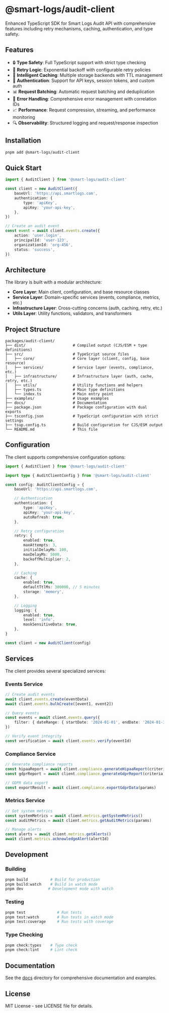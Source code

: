 # @smart-logs/audit-client

Enhanced TypeScript SDK for Smart Logs Audit API with comprehensive features including retry mechanisms, caching, authentication, and type safety.

## Features

- 🔒 **Type Safety**: Full TypeScript support with strict type checking
- 🔄 **Retry Logic**: Exponential backoff with configurable retry policies
- 💾 **Intelligent Caching**: Multiple storage backends with TTL management
- 🔐 **Authentication**: Support for API keys, session tokens, and custom auth
- 📊 **Request Batching**: Automatic request batching and deduplication
- 🚨 **Error Handling**: Comprehensive error management with correlation IDs
- 📈 **Performance**: Request compression, streaming, and performance monitoring
- 🔍 **Observability**: Structured logging and request/response inspection

## Installation

```bash
pnpm add @smart-logs/audit-client
```

## Quick Start

```typescript
import { AuditClient } from '@smart-logs/audit-client'

const client = new AuditClient({
	baseUrl: 'https://api.smartlogs.com',
	authentication: {
		type: 'apiKey',
		apiKey: 'your-api-key',
	},
})

// Create an audit event
const event = await client.events.create({
	action: 'user.login',
	principalId: 'user-123',
	organizationId: 'org-456',
	status: 'success',
})
```

## Architecture

The library is built with a modular architecture:

- **Core Layer**: Main client, configuration, and base resource classes
- **Service Layer**: Domain-specific services (events, compliance, metrics, etc.)
- **Infrastructure Layer**: Cross-cutting concerns (auth, caching, retry, etc.)
- **Utils Layer**: Utility functions, validators, and transformers

## Project Structure

```
packages/audit-client/
├── dist/                     # Compiled output (CJS/ESM + type definitions)
├── src/                      # TypeScript source files
│   ├── core/                 # Core layer (client, config, base resource)
│   ├── services/             # Service layer (events, compliance, etc.)
│   ├── infrastructure/       # Infrastructure layer (auth, cache, retry, etc.)
│   ├── utils/                # Utility functions and helpers
│   ├── types.ts              # Main type definitions
│   └── index.ts              # Main entry point
├── examples/                 # Usage examples
├── docs/                     # Documentation
├── package.json              # Package configuration with dual exports
├── tsconfig.json             # TypeScript configuration with strict settings
├── tsup.config.ts            # Build configuration for CJS/ESM output
└── README.md                 # This file
```

## Configuration

The client supports comprehensive configuration options:

```typescript
import { AuditClient } from '@smart-logs/audit-client'

import type { AuditClientConfig } from '@smart-logs/audit-client'

const config: AuditClientConfig = {
	baseUrl: 'https://api.smartlogs.com',

	// Authentication
	authentication: {
		type: 'apiKey',
		apiKey: 'your-api-key',
		autoRefresh: true,
	},

	// Retry configuration
	retry: {
		enabled: true,
		maxAttempts: 3,
		initialDelayMs: 100,
		maxDelayMs: 5000,
		backoffMultiplier: 2,
	},

	// Caching
	cache: {
		enabled: true,
		defaultTtlMs: 300000, // 5 minutes
		storage: 'memory',
	},

	// Logging
	logging: {
		enabled: true,
		level: 'info',
		maskSensitiveData: true,
	},
}

const client = new AuditClient(config)
```

## Services

The client provides several specialized services:

### Events Service

```typescript
// Create audit events
await client.events.create(eventData)
await client.events.bulkCreate([event1, event2])

// Query events
const events = await client.events.query({
	filter: { dateRange: { startDate: '2024-01-01', endDate: '2024-01-31' } },
})

// Verify event integrity
const verification = await client.events.verify(eventId)
```

### Compliance Service

```typescript
// Generate compliance reports
const hipaaReport = await client.compliance.generateHipaaReport(criteria)
const gdprReport = await client.compliance.generateGdprReport(criteria)

// GDPR data export
const exportResult = await client.compliance.exportGdprData(params)
```

### Metrics Service

```typescript
// Get system metrics
const systemMetrics = await client.metrics.getSystemMetrics()
const auditMetrics = await client.metrics.getAuditMetrics(params)

// Manage alerts
const alerts = await client.metrics.getAlerts()
await client.metrics.acknowledgeAlert(alertId)
```

## Development

### Building

```bash
pnpm build          # Build for production
pnpm build:watch    # Build in watch mode
pnpm dev           # Development mode with watch
```

### Testing

```bash
pnpm test              # Run tests
pnpm test:watch        # Run tests in watch mode
pnpm test:coverage     # Run tests with coverage
```

### Type Checking

```bash
pnpm check:types    # Type check
pnpm check:lint     # Lint check
```

## Documentation

See the [docs](./docs) directory for comprehensive documentation and examples.

## License

MIT License - see LICENSE file for details.
